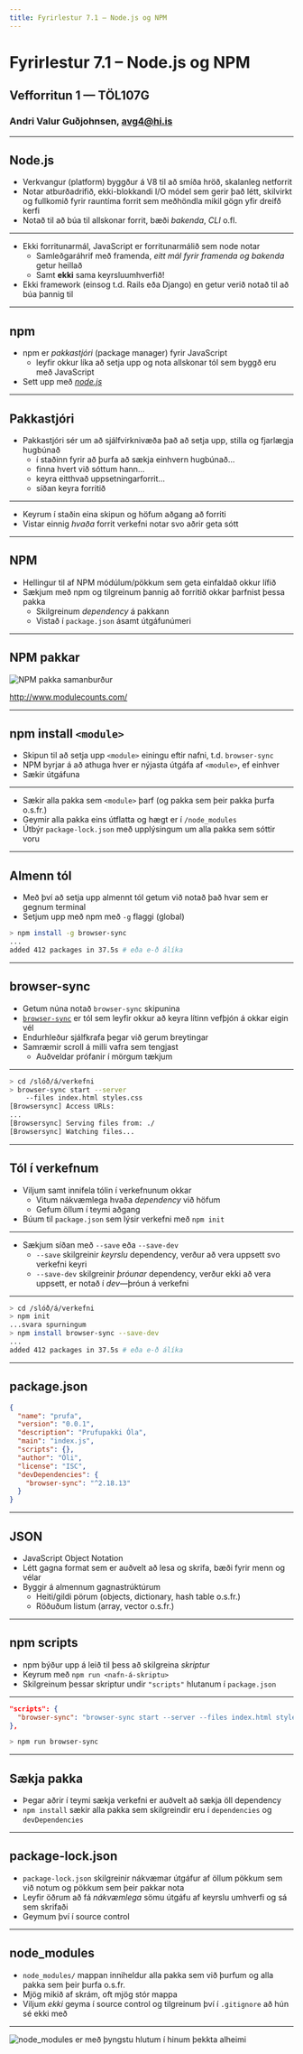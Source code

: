 ```yaml
---
title: Fyrirlestur 7.1 – Node.js og NPM
---
```


# Fyrirlestur 7.1 – Node.js og NPM

## Vefforritun 1 — TÖL107G

### Andri Valur Guðjohnsen, [avg4@hi.is](mailto:avg4@hi.is)

---

## Node.js

* Verkvangur (platform) byggður á V8 til að smíða hröð, skalanleg netforrit
* Notar atburðadrifið, ekki-blokkandi I/O módel sem gerir það létt, skilvirkt og fullkomið fyrir rauntíma forrit sem meðhöndla mikil gögn yfir dreifð kerfi
* Notað til að búa til allskonar forrit, bæði _bakenda_, _CLI_ o.fl.

***

* Ekki forritunarmál, JavaScript er forritunarmálið sem node notar
  - Samleðgaráhrif með framenda, _eitt mál fyrir framenda og bakenda_ getur heillað
  - Samt **ekki** sama keyrsluumhverfið!
* Ekki framework (einsog t.d. Rails eða Django) en getur verið notað til að búa þannig til

---

## npm

* npm er _pakkastjóri_ (package manager) fyrir JavaScript
  - leyfir okkur líka að setja upp og nota allskonar tól sem byggð eru með JavaScript
* Sett upp með _[node.js](https://nodejs.org/)_

***

## Pakkastjóri

* Pakkastjóri sér um að sjálfvirknivæða það að setja upp, stilla og fjarlægja hugbúnað
  - í staðinn fyrir að þurfa að sækja einhvern hugbúnað...
  - finna hvert við sóttum hann...
  - keyra eitthvað uppsetningarforrit...
  - síðan keyra forritið

***

* Keyrum í staðin eina skipun og höfum aðgang að forriti
* Vistar einnig _hvaða_ forrit verkefni notar svo aðrir geta sótt

***

## NPM

* Hellingur til af NPM módúlum/pökkum sem geta einfaldað okkur lífið
* Sækjum með npm og tilgreinum þannig að forritið okkar þarfnist þessa pakka
  - Skilgreinum _dependency_ á pakkann
  - Vistað í `package.json` ásamt útgáfunúmeri

***

## NPM pakkar

![NPM pakka samanburður](img/www.modulecounts.com.png "Skjáskot af modulescount.com í janúar 2018")

http://www.modulecounts.com/

***

## npm install `<module>`

* Skipun til að setja upp `<module>` einingu eftir nafni, t.d. `browser-sync`
* NPM byrjar á að athuga hver er nýjasta útgáfa af `<module>`, ef einhver
* Sækir útgáfuna

***

* Sækir alla pakka sem `<module>` þarf (og pakka sem þeir pakka þurfa o.s.fr.)
* Geymir alla pakka eins útflatta og hægt er í `/node_modules`
* Útbýr `package-lock.json` með upplýsingum um alla pakka sem sóttir voru

***

## Almenn tól

* Með því að setja upp almennt tól getum við notað það hvar sem er gegnum terminal
* Setjum upp með npm með `-g` flaggi (global)

```bash
> npm install -g browser-sync
...
added 412 packages in 37.5s # eða e-ð álíka
```

***

## browser-sync

* Getum núna notað `browser-sync` skipunina
* [`browser-sync`](https://www.browsersync.io/) er tól sem leyfir okkur að keyra lítinn vefþjón á okkar eigin vél
* Endurhleður sjálfkrafa þegar við gerum breytingar
* Samræmir scroll á milli vafra sem tengjast
  - Auðveldar prófanir í mörgum tækjum

***

```bash
> cd /slóð/á/verkefni
> browser-sync start --server
    --files index.html styles.css
[Browsersync] Access URLs:
...
[Browsersync] Serving files from: ./
[Browsersync] Watching files...
```

***

## Tól í verkefnum

* Viljum samt innifela tólin í verkefnunum okkar
  - Vitum nákvæmlega hvaða _dependency_ við höfum
  - Gefum öllum í teymi aðgang
* Búum til `package.json` sem lýsir verkefni með `npm init`

***

* Sækjum síðan með `--save` eða `--save-dev`
  - `--save` skilgreinir _keyrslu_ dependency, verður að vera uppsett svo verkefni keyri
  - `--save-dev` skilgreinir _þróunar_ dependency, verður ekki að vera uppsett, er notað í _dev_—þróun á verkefni

***

```bash
> cd /slóð/á/verkefni
> npm init
...svara spurningum
> npm install browser-sync --save-dev
...
added 412 packages in 37.5s # eða e-ð álíka
```

***

## package.json

```json
{
  "name": "prufa",
  "version": "0.0.1",
  "description": "Prufupakki Óla",
  "main": "index.js",
  "scripts": {},
  "author": "Óli",
  "license": "ISC",
  "devDependencies": {
    "browser-sync": "^2.18.13"
  }
}
```

***

## JSON

* JavaScript Object Notation
* Létt gagna format sem er auðvelt að lesa og skrifa, bæði fyrir menn og vélar
* Byggir á almennum gagnastrúktúrum
  - Heiti/gildi pörum (objects, dictionary, hash table o.s.fr.)
  - Röðuðum listum (array, vector o.s.fr.)

***

## npm scripts

* npm býður upp á leið til þess að skilgreina _skriptur_
* Keyrum með `npm run <nafn-á-skriptu>`
* Skilgreinum þessar skriptur undir `"scripts"` hlutanum í `package.json`

***

```json
"scripts": {
  "browser-sync": "browser-sync start --server --files index.html styles.css"
},
```

```bash
> npm run browser-sync
```

***

## Sækja pakka

* Þegar aðrir í teymi sækja verkefni er auðvelt að sækja öll dependency
* `npm install` sækir alla pakka sem skilgreindir eru í `dependencies` og `devDependencies`

***

## package-lock.json

* `package-lock.json` skilgreinir nákvæmar útgáfur af öllum pökkum sem við notum og pökkum sem þeir pakkar nota
* Leyfir öðrum að fá _nákvæmlega_ sömu útgáfu af keyrslu umhverfi og sá sem skrifaði
* Geymum því í source control

***

## node_modules

* `node_modules/` mappan inniheldur alla pakka sem við þurfum og alla pakka sem þeir þurfa o.s.fr.
* Mjög mikið af skrám, oft mjög stór mappa
* Viljum _ekki_ geyma í source control og tilgreinum því í `.gitignore` að hún sé ekki með

***

![node_modules er með þyngstu hlutum í hinum þekkta alheimi](img/node_modules_heavy.jpg "Mynd: http://i.imgur.com/W2P0Ul6.jpg")

